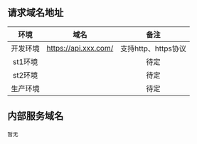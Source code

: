 

## 请求域名地址
| 环境 |    域名 | 备注  |
| :--------: | :---:| :---: |
| 开发环境 | https://api.xxx.com/ | 支持http、https协议 |
| st1环境 |   | 待定 |
| st2环境 |   | 待定 |
| 生产环境 |   | 待定 |

## 内部服务域名
```
暂无
```

